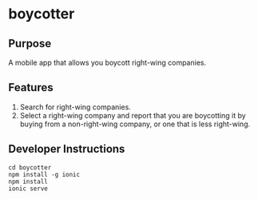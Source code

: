 # boycotter

## Purpose
A mobile app that allows you boycott right-wing companies.

## Features
1. Search for right-wing companies.
2. Select a right-wing company and report that you are boycotting it by buying from a non-right-wing company, 
or one that is less right-wing.

## Developer Instructions

```
cd boycotter
npm install -g ionic
npm install
ionic serve
```

